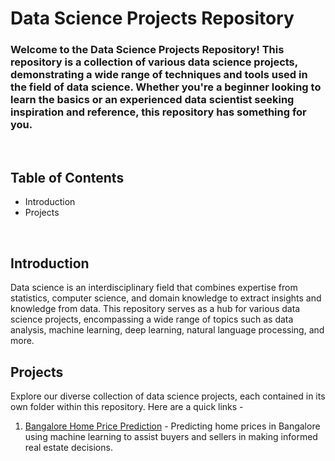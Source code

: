 # Data Science Projects Repository
<h3>Welcome to the Data Science Projects Repository! This repository is a collection of various data science projects, demonstrating a wide range of techniques and tools used in the field of data science. Whether you're a beginner looking to learn the basics or an experienced data scientist seeking inspiration and reference, this repository has something for you.</h3>
<br>
<h2>Table of Contents</h2>
<ul>
  <li>Introduction</li>
  <li>Projects</li>
</ul>
<br>
<h2>Introduction</h2>
Data science is an interdisciplinary field that combines expertise from statistics, computer science, and domain knowledge to extract insights and knowledge from data. This repository serves as a hub for various data science projects, encompassing a wide range of topics such as data analysis, machine learning, deep learning, natural language processing, and more.
<br>
<h2>Projects</h2>
Explore our diverse collection of data science projects, each contained in its own folder within this repository. Here are a quick links - 
<br>
<ol>
  <li><a href='https://github.com/UditanshuPandey/Data_Science_Projects/tree/main/Bangalore%20Home%20Price%20Prediction'>Bangalore Home Price Prediction</a> - Predicting home prices in Bangalore using machine learning to assist buyers and sellers in making informed real estate decisions.</li>
</ol>
